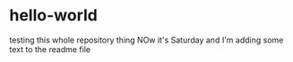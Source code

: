 # hello-world
testing this whole repository thing
NOw it's Saturday and I'm adding some text to the readme file
